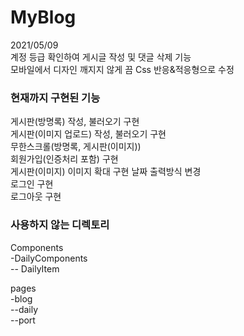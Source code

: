 # MyBlog

2021/05/09   
계정 등급 확인하여 게시글 작성 및 댓글 삭제 기능   
모바일에서 디자인 깨지지 않게 끔 Css 반응&적응형으로 수정
   
### 현재까지 구현된 기능   
게시판(방명록) 작성, 불러오기 구현  
게시판(이미지 업로드) 작성, 불러오기 구현   
무한스크롤(방명록, 게시판(이미지))   
회원가입(인증처리 포함) 구현   
게시판(이미지) 이미지 확대 구현
날짜 출력방식 변경   
로그인 구현   
로그아웃 구현   

### 사용하지 않는 디렉토리
Components   
-DailyComponents   
-- DailyItem   

pages   
-blog   
--daily   
--port   
